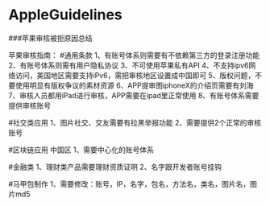# AppleGuidelines
###苹果审核被拒原因总结

苹果审核指南：
#通用条款
1、有账号体系则需要有不依赖第三方的登录注册功能
2、有账号体系则需有用户隐私协议
3、不可使用苹果私有API
4、不支持ipv6网络访问，美国地区需要支持iPv6，需把审核地区设置成中国即可
5、版权问题，不要使用明显有版权争议的素材资源
6、APP提审图iphoneX的介绍页需要有刘海
7、审核人员都用iPad进行审核，APP需要在ipad里正常使用
8、有账号体系需要提供审核账号

#社交类应用
1、图片社交、交友需要有拉黑举报功能
2、需要提供2个正常的审核账号

#区块链应用
中国区
1、需要中心化的账号体系

#金融类
1、理财类产品需要理财资质证明
2、名字跟开发者账号挂钩


#马甲包制作
1、需要修改：账号，IP，名字，包名，方法名，类名，图片名，图片md5
